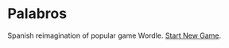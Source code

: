 # Palabros

Spanish reimagination of popular game Wordle. <a href="https://edgravill.github.io/palabros/" target="_blank">Start New Game</a>.
